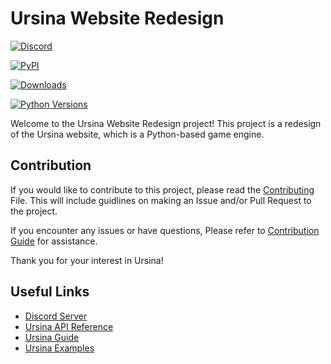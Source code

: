 # Ursina Website Redesign

[![Discord](https://img.shields.io/discord/593486730187899041?label=discord&style=for-the-badge&logo=discord&color=5865F2&logoColor=white)](https://discord.com/invite/kfpndMWTeb)

[![PyPI](https://img.shields.io/pypi/v/ursina?color=yellowgreen&logo=pypi&logoColor=white&style=for-the-badge)](https://pypi.org/project/ursina)

[![Downloads](https://img.shields.io/pypi/dm/ursina?color=yellow&logo=pypi&logoColor=white&style=for-the-badge)](https://pypi.org/project/ursina)

[![Python Versions](https://img.shields.io/pypi/pyversions/ursina?color=blue&logo=python&logoColor=white&style=for-the-badge)](https://pypi.org/project/ursina)

Welcome to the Ursina Website Redesign project! This project is a redesign of the Ursina website, which is a Python-based game engine.

## Contribution

If you would like to contribute to this project, please read the [Contributing](CONTRIBUTING.MD) File. This will include guidlines on making an Issue and/or Pull Request to the project.

If you encounter any issues or have questions, Please refer to [Contribution Guide](CONTRIBUTING.MD) for assistance.

Thank you for your interest in Ursina!

## Useful Links

- [Discord Server](https://discord.com/invite/kfpndMWTeb)
- [Ursina API Reference](https://www.ursinaengine.org/api_reference.html)
- [Ursina Guide](https://www.ursinaengine.org/documentation.html)
- [Ursina Examples](https://www.ursinaengine.org/samples.html)
